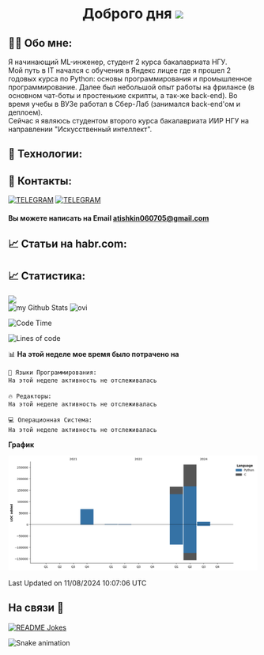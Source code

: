 <h1 align="center">Доброго дня
<img src="https://github.com/blackcater/blackcater/raw/main/images/Hi.gif" height="32"/></h1>


## 👨‍💻 Обо мне:
Я начинающий ML-инженер, студент 2 курса бакалавриата НГУ.<br>
Мой путь в IT начался с обучения в Яндекс лицее где я прошел 2 годовых курса по Python: основы программирования и промышленное программирование.
Далее был небольшой опыт работы на фрилансе (в основном чат-боты и простенькие скрипты, а так-же back-end).
Во время учебы в ВУЗе работал в Сбер-Лаб (занимался back-end'ом и деплоем).<br>
Сейчас я являюсь студентом второго курса бакалавриата ИИР НГУ на направлении "Искусственный интеллект".

## 📡 Технологии:

## 📡 Контакты:
<!--
Social networks buttons with links
-->
<a href="https://t.me/Lizarcon" target="_blank"><img src="https://img.shields.io/badge/Telegram-2CA5E0?style=for-the-badge&logo=telegram&logoColor=white" alt="TELEGRAM"></a>
<a href="https://vk.com/walker15363" target="_blank"><img src="https://img.shields.io/badge/-Vkontakte-003f5c?style=for-the-badge&logo=Vk" alt="TELEGRAM"></a>
#### Вы можете написать на Email <atishkin060705@gmail.com>

## 📈 Статьи на habr.com: 
<!-- BLOG-POST-LIST:START -->
<!-- BLOG-POST-LIST:END -->

## 📈 Статистика: 
<!--
Stats
-->
<div align="">
<img align="center" src="https://github-profile-summary-cards.vercel.app/api/cards/profile-details?username=andrei1112111">
<div align="">
<img align="" src="https://github-readme-stats.vercel.app/api?username=andrei1112111&include_all_commits=true&count_private=true&show_icons=true&line_height=20&title_color=5c6d74&icon_color=5c6d74&text_color=5c6d74" alt="my Github Stats"/>
<img align="" src="https://github-readme-stats.vercel.app/api/top-langs?username=andrei1112111&show_icons=true&locale=en&layout=compact&title_color=5c6d74&icon_color=5c6d74&text_color=5c6d74" alt="ovi" />
</div>
</div>

<!--START_SECTION:waka-->
![Code Time](http://img.shields.io/badge/Code%20Time-209%20hrs%2045%20mins-blue)

![Lines of code](https://img.shields.io/badge/%D0%A1%20Hello%20World%20%D0%BC%D0%BD%D0%BE%D1%8E%20%D0%B1%D1%8B%D0%BB%D0%BE%20%D0%BD%D0%B0%D0%BF%D0%B8%D1%81%D0%B0%D0%BD%D0%BE-505.7%20thousand%20%D1%81%D1%82%D1%80%D0%BE%D1%87%D0%B5%D0%BA%20%D0%BA%D0%BE%D0%B4%D0%B0-blue)

📊 **На этой неделе мое время было потрачено на** 

```text
💬 Языки Программирования: 
На этой неделе активность не отслеживалась

🔥 Редакторы: 
На этой неделе активность не отслеживалась

💻 Операционная Система: 
На этой неделе активность не отслеживалась
```

**График**

![Lines of Code chart](https://raw.githubusercontent.com/andrei1112111/andrei1112111/main/assets/bar_graph.png)


 Last Updated on 11/08/2024 10:07:06 UTC
<!--END_SECTION:waka-->

## На связи 🤝
<!--
Rundome joke :)
-->
<a href="https://readme-jokes.vercel.app"><img align="center" src="https://readme-jokes.vercel.app/api" alt="README Jokes"></a>

![Snake animation](https://raw.githubusercontent.com/sammorozov/sammorozov/93295f8b496a5f6c442757108ce760cd75ad5f9f/assets/github-snake.svg)
